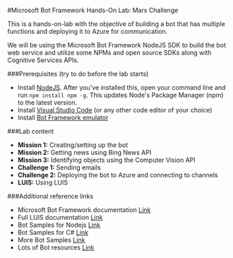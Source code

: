 #Microsoft Bot Framework Hands-On Lab: Mars Challenge

This is a hands-on-lab with the objective of building a bot that has multiple functions and deploying it to Azure for communication.

We will be using the Microsoft Bot Framework NodeJS SDK to build the bot web service and utilize some NPMs and open source SDKs along with Cognitive Services APIs.

###Prerequisites (try to do before the lab starts)

- Install [NodeJS](https://nodejs.org/en/). After you've installed this, open your command line and run `npm install npm -g`. This updates Node's Package Manager (npm) to the latest version.
- Install [Visual Studio Code](https://code.visualstudio.com/) (or any other code editor of your choice)
- Install [Bot Framework emulator](https://emulator.botframework.com)

###Lab content

- **Mission 1:** Creating/setting up the bot
- **Mission 2:** Getting news using Bing News API
- **Mission 3:** Identifying objects using the Computer Vision API
- **Challenge 1:** Sending emails
- **Challenge 2:** Deploying the bot to Azure and connecting to channels
- **LUIS:** Using LUIS

###Additional reference links

- Microsoft Bot Framework documentation [Link](https://docs.botframework.com/en-us/)
- Full LUIS documentation [Link](https://www.luis.ai/help)
- Bot Samples for Nodejs [Link](https://github.com/Microsoft/BotBuilder/tree/master/Node/examples)
- Bot Samples for C# [Link](https://github.com/Microsoft/BotBuilder/tree/master/CSharp/Samples)
- More Bot Samples [Link](https://github.com/Microsoft/BotBuilder-Samples)
- Lots of Bot resources [Link](https://aka.ms/botresources)